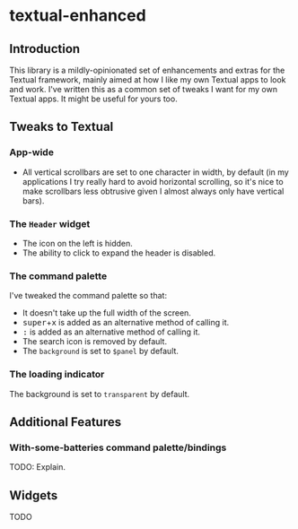 # textual-enhanced

## Introduction

This library is a mildly-opinionated set of enhancements and extras for the
Textual framework, mainly aimed at how I like my own Textual apps to look
and work. I've written this as a common set of tweaks I want for my own
Textual apps. It might be useful for yours too.

## Tweaks to Textual

### App-wide

- All vertical scrollbars are set to one character in width, by default (in
  my applications I try really hard to avoid horizontal scrolling, so it's
  nice to make scrollbars less obtrusive given I almost always only have
  vertical bars).

### The `Header` widget

- The icon on the left is hidden.
- The ability to click to expand the header is disabled.

### The command palette

I've tweaked the command palette so that:

- It doesn't take up the full width of the screen.
- <kbd>super</kbd>+<kbd>x</kbd> is added as an alternative method of calling
  it.
- <kbd>:</kbd> is added as an alternative method of calling it.
- The search icon is removed by default.
- The `background` is set to `$panel` by default.

### The loading indicator

The background is set to `transparent` by default.

## Additional Features

### With-some-batteries command palette/bindings

TODO: Explain.

## Widgets

TODO


[//]: # (README.md ends here)
